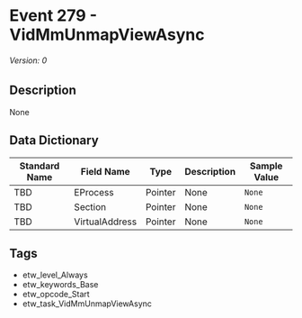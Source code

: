 # Event 279 - VidMmUnmapViewAsync
###### Version: 0

## Description
None

## Data Dictionary
|Standard Name|Field Name|Type|Description|Sample Value|
|---|---|---|---|---|
|TBD|EProcess|Pointer|None|`None`|
|TBD|Section|Pointer|None|`None`|
|TBD|VirtualAddress|Pointer|None|`None`|

## Tags
* etw_level_Always
* etw_keywords_Base
* etw_opcode_Start
* etw_task_VidMmUnmapViewAsync